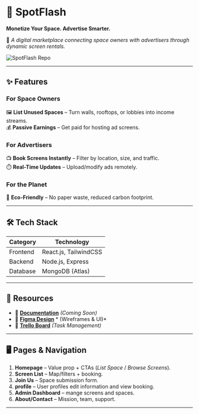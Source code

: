 # 🚀 SpotFlash  
**Monetize Your Space. Advertise Smarter.**  

📌 *A digital marketplace connecting space owners with advertisers through dynamic screen rentals.*  

![SpotFlash Repo](https://github.com/AlaaSa3di/front-back.git)  

---

## ✨ **Features**  
### **For Space Owners**  
🖼️ **List Unused Spaces** – Turn walls, rooftops, or lobbies into income streams.  
💰 **Passive Earnings** – Get paid for hosting ad screens.  

### **For Advertisers**  
📺 **Book Screens Instantly** – Filter by location, size, and traffic.  
⏱️ **Real-Time Updates** – Upload/modify ads remotely.  

### **For the Planet**  
🌱 **Eco-Friendly** – No paper waste, reduced carbon footprint.  

---

## 🛠️ **Tech Stack**  
| Category       | Technology           |  
|---------------|---------------------|  
| Frontend      | React.js, TailwindCSS  |  
| Backend       | Node.js, Express     |  
| Database      | MongoDB (Atlas)      |  

---

## 📂 **Resources**  
- 📄 [**Documentation**](https://drive.google.com/drive/folders/1NO4dw5Iis8HcWJr9BoByIuzJXVlL-hFr?usp=sharing) *(Coming Soon)*  
- 🎨 [**Figma Design**](https://www.figma.com/design/VgMeff38wyjvBusL1E5ZBM/YOUR-AD-IS-EASY?node-id=0-1&t=Z1eYOuIzTmpKK851-1) *     (Wireframes & UI)*  
- 📌 [**Trello Board**](https://trello.com/invite/b/67f18f5bc17672326a49b6b6/ATTIe66d367fedba29577872abdc0a9ae4c47BC2DE58/spotflash) *(Task Management)*  

---

## 🖥️ **Pages & Navigation**  
1. **Homepage** – Value prop + CTAs (*List Space* / *Browse Screens*).  
2. **Screen List** – Map/filters + booking.  
3. **Join Us** – Space submission form.  
4. **profile** – User profiles edit information and view booking.  
4. **Admin Dashboard** – mange screens and spaces.  
5. **About/Contact** – Mission, team, support.  

---

